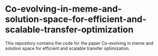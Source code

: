 # Co-evolving-in-meme-and-solution-space-for-efficient-and-scalable-transfer-optimization
This repository contains the code for the paper Co-evolving in meme and solution space for efficient and scalable transfer optimization.
